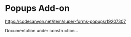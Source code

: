 # Popups Add-on

https://codecanyon.net/item/super-forms-popups/19207307

Documentation under construction...

